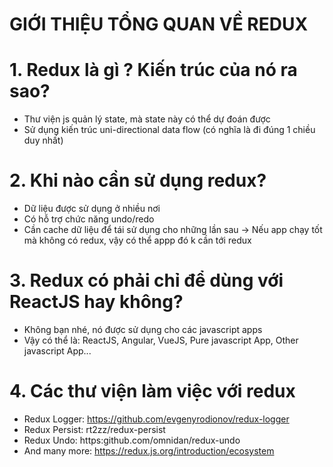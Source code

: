 # GIỚI THIỆU TỔNG QUAN VỀ REDUX

# 1. Redux là gì ? Kiến trúc của nó ra sao?

- Thư viện js quản lý state, mà state này có thể dự đoán được
- Sử dụng kiến trúc uni-directional data flow (có nghĩa là đi đúng 1 chiều duy nhất)

# 2. Khi nào cần sử dụng redux?

- Dữ liệu được sử dụng ở nhiều nơi
- Có hỗ trợ chức năng undo/redo
- Cần cache dữ liệu để tái sử dụng cho những lần sau
  -> Nếu app chạy tốt mà không có redux, vậy có thể appp đó k cần tới redux

# 3. Redux có phải chỉ để dùng với ReactJS hay không?

- Không bạn nhé, nó được sử dụng cho các javascript apps
- Vậy có thể là: ReactJS, Angular, VueJS, Pure javascript App, Other javascript App...

# 4. Các thư viện làm việc với redux

- Redux Logger: https://github.com/evgenyrodionov/redux-logger
- Redux Persist: rt2zz/redux-persist
- Redux Undo: https:github.com/omnidan/redux-undo
- And many more: https://redux.js.org/introduction/ecosystem

